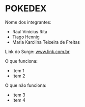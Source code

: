 # POKEDEX

Nome dos integrantes: 
- Raul Vinícius Rita
- Tiago Hennig
- Maria Karolina Teixeira de Freitas

Link do Surge: www.link.com.br

O que funciona:
- Item 1
- Item 2

O que não funciona: 
- Item 3
- Item 4

